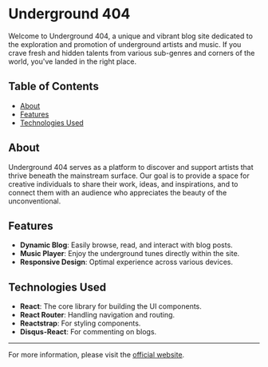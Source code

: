# Underground 404

Welcome to Underground 404, a unique and vibrant blog site dedicated to the exploration and promotion of underground artists and music. If you crave fresh and hidden talents from various sub-genres and corners of the world, you've landed in the right place.

## Table of Contents

- [About](#about)
- [Features](#features)
- [Technologies Used](#technologies-used)

## About

Underground 404 serves as a platform to discover and support artists that thrive beneath the mainstream surface. Our goal is to provide a space for creative individuals to share their work, ideas, and inspirations, and to connect them with an audience who appreciates the beauty of the unconventional.

## Features

- **Dynamic Blog**: Easily browse, read, and interact with blog posts.
- **Music Player**: Enjoy the underground tunes directly within the site.
- **Responsive Design**: Optimal experience across various devices.

## Technologies Used

- **React**: The core library for building the UI components.
- **React Router**: Handling navigation and routing.
- **Reactstrap**: For styling components.
- **Disqus-React**: For commenting on blogs.

---

For more information, please visit the [official website](https://underground404blogs.michaelcgregorio.com/).
